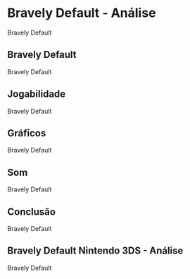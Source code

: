 ---
---

# Bravely Default - Análise

Bravely Default

## Bravely Default

Bravely Default

## Jogabilidade

Bravely Default

## Gráficos

Bravely Default

## Som

Bravely Default

## Conclusão

Bravely Default

## Bravely Default Nintendo 3DS - Análise

Bravely Default
